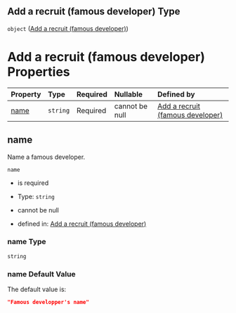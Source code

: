 ## Add a recruit (famous developer) Type

`object` ([Add a recruit (famous developer)](add-recruitment.md))

# Add a recruit (famous developer) Properties

| Property      | Type     | Required | Nullable       | Defined by                                                                                                     |
| :------------ | :------- | :------- | :------------- | :------------------------------------------------------------------------------------------------------------- |
| [name](#name) | `string` | Required | cannot be null | [Add a recruit (famous developer)](add-recruitment-properties-name.md "add-recruitment.json#/properties/name") |

## name

Name a famous developer.

`name`

*   is required

*   Type: `string`

*   cannot be null

*   defined in: [Add a recruit (famous developer)](add-recruitment-properties-name.md "add-recruitment.json#/properties/name")

### name Type

`string`

### name Default Value

The default value is:

```json
"Famous developper's name"
```
